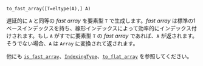 ```
to_fast_array([T=eltype(A),] A)
```

遅延的に `A` と同等の *fast array* を要素型 `T` で生成します。*fast array* は標準の1ベースインデックスを持ち、線形インデックスによって効率的にインデックス付けされます。もし `A` がすでに要素型 `T` の *fast array* であれば、`A` が返されます。そうでない場合、`A` は `Array` に変換されて返されます。

他にも [`is_fast_array`](@ref)、[`IndexingType`](@ref)、[`to_flat_array`](@ref) を参照してください。
